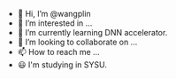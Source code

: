 - 👋 Hi, I’m @wangplin
- 👀 I’m interested in ...
- 🌱 I’m currently learning DNN accelerator.
- 💞️ I’m looking to collaborate on ...
- 📫 How to reach me ...
- 😃 I'm studying in SYSU.
<!---
wangplin/wangplin is a ✨ special ✨ repository because its `README.md` (this file) appears on your GitHub profile.
You can click the Preview link to take a look at your changes.
--->
